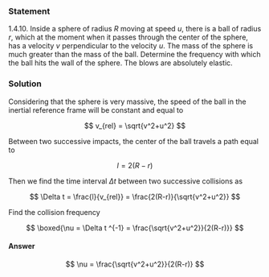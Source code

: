 ###  Statement

$1.4.10.$ Inside a sphere of radius $R$ moving at speed $u$, there is a ball of radius $r$, which at the moment when it passes through the center of the sphere, has a velocity $v$ perpendicular to the velocity $u$. The mass of the sphere is much greater than the mass of the ball. Determine the frequency with which the ball hits the wall of the sphere. The blows are absolutely elastic.

### Solution

Considering that the sphere is very massive, the speed of the ball in the inertial reference frame will be constant and equal to

$$
v_{rel} = \sqrt{v^2+u^2}
$$

Between two successive impacts, the center of the ball travels a path equal to

$$
l = 2(R-r)
$$

Then we find the time interval $\Delta t$ between two successive collisions as

$$
\Delta t = \frac{l}{v_{rel}} = \frac{2(R-r)}{\sqrt{v^2+u^2}}
$$

Find the collision frequency

$$
\boxed{\nu = \Delta t ^{-1} = \frac{\sqrt{v^2+u^2}}{2(R-r)}}
$$

#### Answer

$$
\nu = \frac{\sqrt{v^2+u^2}}{2(R-r)}
$$